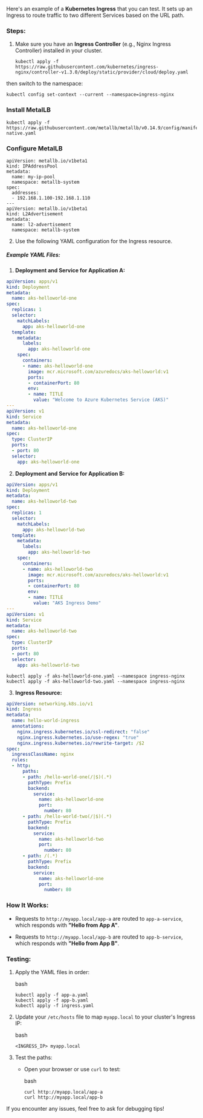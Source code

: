 
Here's an example of a **Kubernetes Ingress** that you can test. It sets up an Ingress to route traffic to two different Services based on the URL path.

### Steps:

1.  Make sure you have an **Ingress Controller** (e.g., Nginx Ingress Controller) installed in your cluster.
	
		kubectl apply -f https://raw.githubusercontent.com/kubernetes/ingress-nginx/controller-v1.3.0/deploy/static/provider/cloud/deploy.yaml

then switch to the namespace:

	kubectl config set-context --current --namespace=ingress-nginx

 ### Install MetalLB
	kubectl apply -f https://raw.githubusercontent.com/metallb/metallb/v0.14.9/config/manifests/metallb-native.yaml

### Configure MetalLB

	apiVersion: metallb.io/v1beta1
	kind: IPAddressPool
	metadata:
	  name: my-ip-pool
	  namespace: metallb-system
	spec:
	  addresses:
	  - 192.168.1.100-192.168.1.110
	---
	apiVersion: metallb.io/v1beta1
	kind: L2Advertisement
	metadata:
	  name: l2-advertisement
	  namespace: metallb-system
    
2.  Use the following YAML configuration for the Ingress resource.
    

##### Example YAML Files:

1.  **Deployment and Service for Application A:**
    

	
```yaml
apiVersion: apps/v1
kind: Deployment
metadata:
  name: aks-helloworld-one  
spec:
  replicas: 1
  selector:
    matchLabels:
      app: aks-helloworld-one
  template:
    metadata:
      labels:
        app: aks-helloworld-one
    spec:
      containers:
      - name: aks-helloworld-one
        image: mcr.microsoft.com/azuredocs/aks-helloworld:v1
        ports:
        - containerPort: 80
        env:
        - name: TITLE
          value: "Welcome to Azure Kubernetes Service (AKS)"
---
apiVersion: v1
kind: Service
metadata:
  name: aks-helloworld-one  
spec:
  type: ClusterIP
  ports:
  - port: 80
  selector:
    app: aks-helloworld-one
```



2.  **Deployment and Service for Application B:**
    

```yaml
apiVersion: apps/v1
kind: Deployment
metadata:
  name: aks-helloworld-two  
spec:
  replicas: 1
  selector:
    matchLabels:
      app: aks-helloworld-two
  template:
    metadata:
      labels:
        app: aks-helloworld-two
    spec:
      containers:
      - name: aks-helloworld-two
        image: mcr.microsoft.com/azuredocs/aks-helloworld:v1
        ports:
        - containerPort: 80
        env:
        - name: TITLE
          value: "AKS Ingress Demo"
---
apiVersion: v1
kind: Service
metadata:
  name: aks-helloworld-two  
spec:
  type: ClusterIP
  ports:
  - port: 80
  selector:
    app: aks-helloworld-two
```

	kubectl apply -f aks-helloworld-one.yaml --namespace ingress-nginx
	kubectl apply -f aks-helloworld-two.yaml --namespace ingress-nginx

3.  **Ingress Resource:**
    

```yaml
apiVersion: networking.k8s.io/v1
kind: Ingress
metadata:
  name: hello-world-ingress
  annotations:
    nginx.ingress.kubernetes.io/ssl-redirect: "false"
    nginx.ingress.kubernetes.io/use-regex: "true"
    nginx.ingress.kubernetes.io/rewrite-target: /$2
spec:
  ingressClassName: nginx
  rules:
  - http:
      paths:
      - path: /hello-world-one(/|$)(.*)
        pathType: Prefix
        backend:
          service:
            name: aks-helloworld-one
            port:
              number: 80
      - path: /hello-world-two(/|$)(.*)
        pathType: Prefix
        backend:
          service:
            name: aks-helloworld-two
            port:
              number: 80
      - path: /(.*)
        pathType: Prefix
        backend:
          service:
            name: aks-helloworld-one
            port:
              number: 80
```
              




### How It Works:

-   Requests to `http://myapp.local/app-a` are routed to `app-a-service`, which responds with **"Hello from App A"**.
    
-   Requests to `http://myapp.local/app-b` are routed to `app-b-service`, which responds with **"Hello from App B"**.
    

### Testing:

1.  Apply the YAML files in order:
    
    bash
    
    ```
    kubectl apply -f app-a.yaml
    kubectl apply -f app-b.yaml
    kubectl apply -f ingress.yaml
    
    ```
    
2.  Update your `/etc/hosts` file to map `myapp.local` to your cluster's Ingress IP:
    
    bash
    
    ```
    <INGRESS_IP> myapp.local
    
    ```
    
3.  Test the paths:
    
    -   Open your browser or use `curl` to test:
        
        bash
        
        ```
        curl http://myapp.local/app-a
        curl http://myapp.local/app-b
        
        ```
        

If you encounter any issues, feel free to ask for debugging tips!
